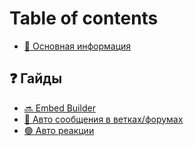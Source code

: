 # Table of contents

* [📕 Основная информация](README.md)

## ❓ Гайды <a href="#guides" id="guides"></a>

* [🔜 Embed Builder](guides/embed-builder.md)
* [📮 Авто сообщения в ветках/форумах](guides/auto-thread-messages.md)
* [🟢 Авто реакции](guides/avto-reakcii.md)
